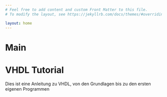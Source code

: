 ```yaml
---
# Feel free to add content and custom Front Matter to this file.
# To modify the layout, see https://jekyllrb.com/docs/themes/#overriding-theme-defaults

layout: home
---
```

# Main

# VHDL Tutorial

Dies ist eine Anleitung zu VHDL, von den Grundlagen bis zu den ersten eigenen Programmen